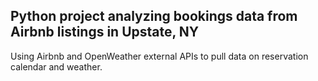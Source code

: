 ## Python project analyzing bookings data from Airbnb listings in Upstate, NY
Using Airbnb and OpenWeather external APIs to pull data on reservation calendar and weather.
